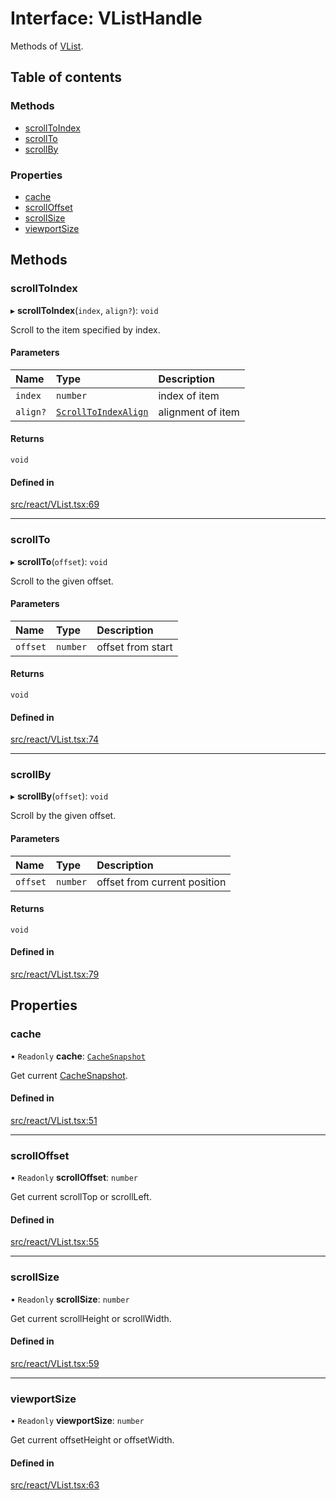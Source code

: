 # Interface: VListHandle

Methods of [VList](../API.md#vlist).

## Table of contents

### Methods

- [scrollToIndex](VListHandle.md#scrolltoindex)
- [scrollTo](VListHandle.md#scrollto)
- [scrollBy](VListHandle.md#scrollby)

### Properties

- [cache](VListHandle.md#cache)
- [scrollOffset](VListHandle.md#scrolloffset)
- [scrollSize](VListHandle.md#scrollsize)
- [viewportSize](VListHandle.md#viewportsize)

## Methods

### scrollToIndex

▸ **scrollToIndex**(`index`, `align?`): `void`

Scroll to the item specified by index.

#### Parameters

| Name | Type | Description |
| :------ | :------ | :------ |
| `index` | `number` | index of item |
| `align?` | [`ScrollToIndexAlign`](../API.md#scrolltoindexalign) | alignment of item |

#### Returns

`void`

#### Defined in

[src/react/VList.tsx:69](https://github.com/inokawa/virtua/blob/57f3621f/src/react/VList.tsx#L69)

___

### scrollTo

▸ **scrollTo**(`offset`): `void`

Scroll to the given offset.

#### Parameters

| Name | Type | Description |
| :------ | :------ | :------ |
| `offset` | `number` | offset from start |

#### Returns

`void`

#### Defined in

[src/react/VList.tsx:74](https://github.com/inokawa/virtua/blob/57f3621f/src/react/VList.tsx#L74)

___

### scrollBy

▸ **scrollBy**(`offset`): `void`

Scroll by the given offset.

#### Parameters

| Name | Type | Description |
| :------ | :------ | :------ |
| `offset` | `number` | offset from current position |

#### Returns

`void`

#### Defined in

[src/react/VList.tsx:79](https://github.com/inokawa/virtua/blob/57f3621f/src/react/VList.tsx#L79)

## Properties

### cache

• `Readonly` **cache**: [`CacheSnapshot`](CacheSnapshot.md)

Get current [CacheSnapshot](CacheSnapshot.md).

#### Defined in

[src/react/VList.tsx:51](https://github.com/inokawa/virtua/blob/57f3621f/src/react/VList.tsx#L51)

___

### scrollOffset

• `Readonly` **scrollOffset**: `number`

Get current scrollTop or scrollLeft.

#### Defined in

[src/react/VList.tsx:55](https://github.com/inokawa/virtua/blob/57f3621f/src/react/VList.tsx#L55)

___

### scrollSize

• `Readonly` **scrollSize**: `number`

Get current scrollHeight or scrollWidth.

#### Defined in

[src/react/VList.tsx:59](https://github.com/inokawa/virtua/blob/57f3621f/src/react/VList.tsx#L59)

___

### viewportSize

• `Readonly` **viewportSize**: `number`

Get current offsetHeight or offsetWidth.

#### Defined in

[src/react/VList.tsx:63](https://github.com/inokawa/virtua/blob/57f3621f/src/react/VList.tsx#L63)
